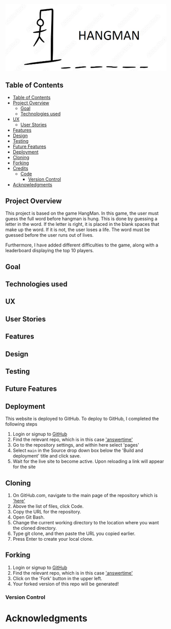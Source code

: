 ![HangMan Hero Image](readmeimages/hero-image.jpg)

## Table of Contents

- [Table of Contents](#table-of-contents)
- [Project Overview](#project-overview)
  - [Goal](#goal)
  - [Technologies used](#technologies-used)
- [UX](#ux)
  - [User Stories](#user-stories)
- [Features](#features)
- [Design](#design)
- [Testing](#testing)
- [Future Features](#future-features)
- [Deployment](#deployment)
- [Cloning](#cloning)
- [Forking](#forking)
- [Credits](#credits)
  - [Code](#code)
    - [Version Control](#version-control)
- [Acknowledgments](#acknowledgments)

## Project Overview
This project is based on the game HangMan.
In this game, the user must guess the full word before hangman is hung.
This is done by guessing a letter in the word.
If the letter is right, it is placed in the blank spaces that make up the word.
If it is not, the user loses a life. The word must be guessed before the user runs out of lives.

Furthermore, I have added different difficulties to the game, along with a leaderboard displaying the top 10 players.

## Goal


## Technologies used


## UX

## User Stories

## Features

## Design

## Testing

## Future Features

## Deployment 
This website is deployed to GitHub.
To deploy to GitHub, I completed the following steps
1. Login or signup to [GitHub](https://github.com/)
2. Find the relevant repo, which is in this case ['answertime'](https://github.com/DanielMaherDev/answertime)
3. Go to the repository settings, and within here select 'pages'
5. Select `main` in the Source drop down box below the 'Build and deployment' title and click save.
6. Wait for the live site to become active. Upon reloading a link will appear for the site

## Cloning
1. On GitHub.com, navigate to the main page of the repository which is ['here'](https://github.com/DanielMaherDev/answertime)
2. Above the list of files, click  Code.
3. Copy the URL for the repository.
4. Open Git Bash.
5. Change the current working directory to the location where you want the cloned directory.
6. Type git clone, and then paste the URL you copied earlier.
7. Press Enter to create your local clone.

## Forking
1. Login or signup to [GitHub](https://github.com/)
2. Find the relevant repo, which is in this case ['answertime'](https://github.com/DanielMaherDev/answertime)
3. Click on the 'Fork' button in the upper left.
4. Your forked version of this repo will be generated!

### Version Control

# Acknowledgments


